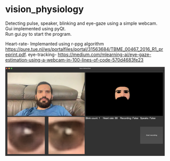 # vision_physiology

Detecting pulse, speaker, blinking and eye-gaze using a simple webcam.  
Gui implemented using pyQt.   
Run gui.py to start the program. 
  
Heart-rate- Implemanted using r-ppg algorithm https://pure.tue.nl/ws/portalfiles/portal/31563684/TBME_00467_2016_R1_preprint.pdf. 
eye-tracking- https://medium.com/mlearning-ai/eye-gaze-estimation-using-a-webcam-in-100-lines-of-code-570d4683fe23


![](./images/1.png)  
